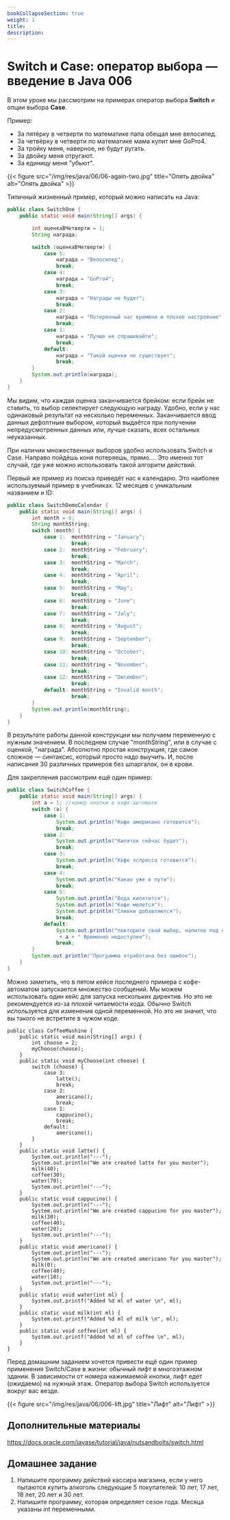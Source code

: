```yaml
---
bookCollapseSection: true
weight: 1
title: 
description: 
---
```


# Switch и Case: оператор выбора — введение в Java 006

В этом уроке мы рассмотрим на примерах оператор выбора **Switch** и опции выбора **Case**.

Пример:

+ За пятёрку в четверти по математике папа обещал мне велосипед.
+ За четвёрку в четверти по математике мама купит мне GoPro4.
+ За тройку меня, наверное, не будут ругать.
+ За двойку меня отругают.
+ За единицу меня "убьют".


{{< figure src="/img/res/java/06/06-again-two.jpg" title="Опять двойка" alt="Опять двойка" >}}

Типичный жизненный пример, который можно написать на Java:

```Java
public class SwitchOne {
    public static void main(String[] args) {

        int оценкаВЧетверти = 1;
        String награда;

        switch (оценкаВЧетверти) {
            case 5:
                награда = "Велосипед";
                break;
            case 4:
                награда = "GoPro4";
                break;
            case 3:
                награда = "Награды не будет";
                break;
            case 2:
                награда = "Потерянный час времени и плохое настроение";
                break;
            case 1:
                награда = "Лучше не спрашивайте";
                break;
            default:
                награда = "Такой оценки не существует";
                break;
        }
        System.out.println(награда);
    }
}
```

Мы видим, что каждая оценка заканчивается брейком: если брейк не ставить, то выбор селектирует следующую награду. Удобно, если у нас одинаковый результат на несколько переменных. Заканчивается ввод данных дефолтным выбором, который выдаётся при получении непредусмотренных данных или, лучше сказать, всех остальных неуказанных.

При наличии множественных выборов удобно использовать Switch и Case. Направо пойдёшь коня потеряешь, прямо.... Это именно тот случай, где уже можно использовать такой алгоритм действий.

Первый же пример из поиска приведёт нас к календарю. Это наиболее используемый пример в учебниках. 12 месяцев с уникальным названием и ID:

```Java
public class SwitchDemoCalendar {
    public static void main(String[] args) {
        int month = 8;
        String monthString;
        switch (month) {
            case 1:  monthString = "January";
                     break;
            case 2:  monthString = "February";
                     break;
            case 3:  monthString = "March";
                     break;
            case 4:  monthString = "April";
                     break;
            case 5:  monthString = "May";
                     break;
            case 6:  monthString = "June";
                     break;
            case 7:  monthString = "July";
                     break;
            case 8:  monthString = "August";
                     break;
            case 9:  monthString = "September";
                     break;
            case 10: monthString = "October";
                     break;
            case 11: monthString = "November";
                     break;
            case 12: monthString = "December";
                     break;
            default: monthString = "Invalid month";
                     break;
        }
        System.out.println(monthString);
    }
}
```

В результате работы данной конструкции мы получаем переменную с нужным значением. В последнем случае "monthString", или в случае с оценкой, "награда". Абсолютно простая конструкция, где самое сложное — синтаксис, который просто надо выучить. И, после написания 30 различных примеров без шпаргалок, он в крови.

Для закрепления рассмотрим ещё один пример:

```Java
public class SwitchCoffee {
	public static void main(String[] args) {
		int a = 1; //номер кнопки в кофе-автомате
		switch (a) {
			case 1:
				System.out.println("Кофе американо готовится");
				break;
			case 2:
				System.out.println("Кипяток сейчас будет");
				break;
			case 3:
				System.out.println("Кофе эспрессо готовится");
				break;
			case 4:
				System.out.println("Какао уже в пути");
				break;
			case 5:
				System.out.println("Вода кипятится");
				System.out.println("Кофе мелется");
				System.out.println("Сливки добавляются");
				break;
			default:
				System.out.println("повторите свой выбор, напиток под номером: "
                 + a + " Временно недоступен");
                break;
		}
		System.out.println("Программа отработана без ошибок");
	}
}
```

Можно заметить, что в пятом кейсе последнего примера с кофе-автоматом запускается множество сообщений. Мы можем использовать один кейс для запуска нескольких директив. Но это не рекомендуется из-за плохой читаемости кода. Обычно Switch используется для изменения одной переменной. Но это не значит, что вы такого не встретите в чужом коде.

```
public class CoffeeMashine {
	public static void main(String[] args) {
		int choose = 2;
		myChoose(choose);
	}
	public static void myChoose(int choose) {
		switch (choose) {
			case 3:
				latte();
				break;
			case 2:
				americano();
				break;
			case 1:
				cappucino();
				break;
			default:
				americano();
		}
	}
	public static void latte() {
		System.out.println("---");
		System.out.println("We are created latte for you master");
		milk(40);
		coffee(30);
		water(70);
		System.out.println("---");
	}
	public static void cappucino() {
		System.out.println("---");
		System.out.println("We are created cappucino for you master");
		milk(30);
		coffee(40);
		water(20);
		System.out.println("---");
	}
	public static void americano() {
		System.out.println("---");
		System.out.println("We are created americano for you master");
		milk(0);
		coffee(40);
		water(10);
		System.out.println("---");
	}
	public static void water(int ml) {
		System.out.printf("Added %d ml of water \n", ml);
	}
	public static void milk(int ml) {
		System.out.printf("Added %d ml of milk \n", ml);
	}
	public static void coffee(int ml) {
		System.out.printf("Added %d ml of coffee \n", ml);
	}
}
```

Перед домашним заданием хочется привести ещё один пример применения Switch/Case в жизни: обычный лифт в многоэтажном здании. В зависимости от номера нажимаемой кнопки, лифт едет (ожидаемо) на нужный этаж. Оператор выбора Switch используется вокруг вас везде.  

{{< figure src="/img/res/java/06/006-lift.jpg" title="Лифт" alt="Лифт" >}}

## Дополнительные материалы

https://docs.oracle.com/javase/tutorial/java/nutsandbolts/switch.html

## Домашнее задание

1. Напишите программу действий кассира магазина, если у него пытаются купить алкоголь следующие 5 покупателей:
10 лет, 17 лет, 18 лет, 20 лет и 30 лет.
2. Напишите программу, которая определяет сезон года. Месяца указаны int переменными.
